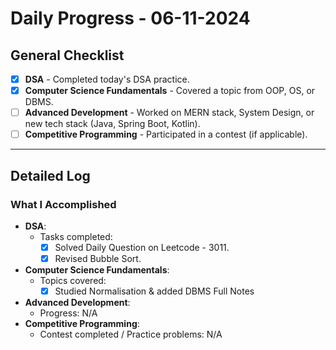 # Daily Progress - 06-11-2024

## General Checklist

- [x] **DSA** - Completed today's DSA practice.
- [x] **Computer Science Fundamentals** - Covered a topic from OOP, OS, or DBMS.
- [ ] **Advanced Development** - Worked on MERN stack, System Design, or new tech stack (Java, Spring Boot, Kotlin).
- [ ] **Competitive Programming** - Participated in a contest (if applicable).

---

## Detailed Log

### What I Accomplished

- **DSA**:
  - Tasks completed:
    - [x] Solved Daily Question on Leetcode - 3011.
    - [x] Revised Bubble Sort.
- **Computer Science Fundamentals**:
  - Topics covered:
    - [x] Studied Normalisation & added DBMS Full Notes
- **Advanced Development**:
  - Progress: N/A
- **Competitive Programming**:
  - Contest completed / Practice problems: N/A
